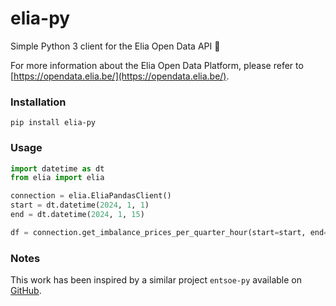 # elia-py
Simple Python 3 client for the Elia Open Data API 🤖

For more information about the Elia Open Data Platform, please refer to 
[https://opendata.elia.be/](https://opendata.elia.be/).

### Installation
```shell
pip install elia-py
```

### Usage
```python
import datetime as dt
from elia import elia

connection = elia.EliaPandasClient()
start = dt.datetime(2024, 1, 1)
end = dt.datetime(2024, 1, 15)

df = connection.get_imbalance_prices_per_quarter_hour(start=start, end=end)
```
### Notes
This work has been inspired by a similar project `entsoe-py` available on 
[GitHub](https://github.com/EnergieID/entsoe-py).
